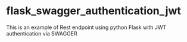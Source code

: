 # flask_swagger_authentication_jwt
This is an example of Rest endpoint using python Flask with JWT authentication via SWAGGER
